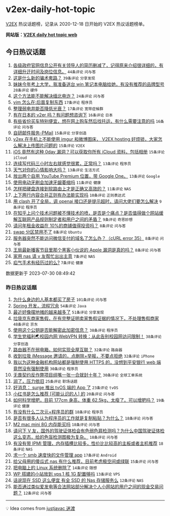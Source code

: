 # v2ex-daily-hot-topic

[V2EX](https://www.v2ex.com/) 热议话题榜，记录从 2020-12-18 日开始的 V2EX 热议话题榜单。

**网站版：[V2EX daily hot topic web](https://boojack.github.io/v2ex-daily-hot-topic-web/)**

## 今日热议话题

<!-- TODAY BEGIN -->

1. [各级政府官网信息公开有关领导人的简历删减了，记得原来介绍很详细的，有详细升迁时间及岗位信息。](https://www.v2ex.com/t/960919) `44条评论` `问与答`
1. [这是什么新的骗术套路？](https://www.v2ex.com/t/960909) `39条评论` `分享发现`
1. [妹妹今年考上大学，我准备送台 win 笔记本电脑给她，有没有推荐的品牌型号](https://www.v2ex.com/t/960951) `28条评论` `硬件`
1. [这个方法能不能解决缅北电诈？](https://www.v2ex.com/t/960901) `24条评论` `问与答`
1. [vim 怎么在:后面复制东西](https://www.v2ex.com/t/960935) `17条评论` `程序员`
1. [整理弱电井能否降低光衰？](https://www.v2ex.com/t/960927) `17条评论` `宽带症候群`
1. [有在日本的 v2er 吗？有问题想咨询下](https://www.v2ex.com/t/960918) `16条评论` `日本`
1. [有些省份买车特别便宜，想在网上购车然后找托运，有什么需要注意的吗](https://www.v2ex.com/t/960903) `16条评论` `问与答`
1. [自研邮件服务-PMail](https://www.v2ex.com/t/960934) `15条评论` `分享创造`
1. [v2ex 在手机上不能使用 imgur 和微博图床， V2EX hosting 好烦锁，大家怎么解决上传图片问题的](https://www.v2ex.com/t/960913) `15条评论` `V2EX`
1. [iOS 竟然有这种 0day 漏洞？可以获取你所有 iCloud 资料，包括相册](https://www.v2ex.com/t/960926) `15条评论` `iCloud`
1. [连续写代码三小时左右就感觉很累，正常吗？](https://www.v2ex.com/t/960969) `13条评论` `程序员`
1. [天气对你的心情影响大吗？](https://www.v2ex.com/t/960956) `13条评论` `生活方式`
1. [放出两个自用 YouTube Premium 位置，带 Google One。](https://www.v2ex.com/t/960925) `13条评论` `Google`
1. [使用电动牙刷会加速牙龈萎缩吗](https://www.v2ex.com/t/960933) `11条评论` `健康`
1. [怎样把硬盘连接到软路由上才是正确又高效的？](https://www.v2ex.com/t/960902) `11条评论` `NAS`
1. [上下两行内容合并正则有办法能实现吗](https://www.v2ex.com/t/960914) `10条评论` `正则表达式`
1. [用 clash 开了全局，调 openai 接口还是提示超时，请问大佬们要怎么解决](https://www.v2ex.com/t/960936) `9条评论` `程序员`
1. [在知乎上问个技术问题被不懂技术的喷，是否是个痛点？是否值得做个网站缓解互联网产品规则制定者和用户之间的矛盾？](https://www.v2ex.com/t/960912) `9条评论` `奇思妙想`
1. [请问年租金收益在 10%的商铺值得投资吗？](https://www.v2ex.com/t/960972) `8条评论` `问与答`
1. [swap 分区禁用不了](https://www.v2ex.com/t/960954) `8条评论` `Ubuntu`
1. [服务器突然不能访问微信支付的域名了怎么办？（cURL error 35）](https://www.v2ex.com/t/960910) `8条评论` `问与答`
1. [王局最新播客节目里那个黑客小伙说的 Apple 漏洞是真的吗？](https://www.v2ex.com/t/960940) `8条评论` `问与答`
1. [家用 nas 请 v 友帮忙出出主意](https://www.v2ex.com/t/960952) `7条评论` `NAS`
1. [疝气手术有经历过的么?](https://www.v2ex.com/t/960915) `7条评论` `健康`

数据更新于 2023-07-30 08:49:42

<!-- TODAY END -->

### 昨日热议话题

<!-- YESTERDAY BEGIN -->

1. [为什么身边的人基本都买了房子](https://www.v2ex.com/t/960714) `101条评论` `问与答`
1. [Spring 开发，流程冗余](https://www.v2ex.com/t/960762) `54条评论` `Java`
1. [最近好像摆地摊的越来越多了](https://www.v2ex.com/t/960727) `51条评论` `分享发现`
1. [垃圾京东商家售假，在有完整证明卖家售假证据的情况下，不处理售假商家](https://www.v2ex.com/t/960778) `48条评论` `京东`
1. [使用这个公钥是否能解密此加密信息？](https://www.v2ex.com/t/960808) `38条评论` `程序员`
1. [学生党福利🌏校园内网 WebVPN 转换：从此告别校园网访问限制！](https://www.v2ex.com/t/960716) `38条评论` `分享创造`
1. [路由器不在弱电箱，如何实现全屋互联？](https://www.v2ex.com/t/960711) `32条评论` `路由器`
1. [收到垃圾 iMessage 邀请的，点删除+举报，不要点拒绝](https://www.v2ex.com/t/960720) `32条评论` `iPhone`
1. [我以为这种金融机构网站都是强制使用 HTTPS 的，没想到平安银行 web 端竟然没有强制使用](https://www.v2ex.com/t/960735) `30条评论` `程序员`
1. [无畏契约反作弊项目组嘴一张一合就封十年？](https://www.v2ex.com/t/960755) `30条评论` `全球工单系统`
1. [润了，压力依旧](https://www.v2ex.com/t/960891) `25条评论` `职场话题`
1. [好消息： surge 推出 tvOS 端的 App 了](https://www.v2ex.com/t/960850) `23条评论` `tvOS`
1. [小红书是怎么推荐 [可能认识的人] 的](https://www.v2ex.com/t/960798) `20条评论` `问与答`
1. [如何科学增肥，目前 177cm 身高，体重 62.5kg，太瘦了。可以增肥吗？](https://www.v2ex.com/t/960852) `19条评论` `健康`
1. [有没有什么二次元+程序员的群](https://www.v2ex.com/t/960820) `18条评论` `程序员`
1. [是否有很多人认为程序员的工作就是复制粘贴？为什么？](https://www.v2ex.com/t/960812) `18条评论` `问与答`
1. [M2 mac mini 8G 内存能买吗](https://www.v2ex.com/t/960772) `18条评论` `问与答`
1. [请问下 V 友，国外的驾驶证体检会有色弱色肩检测吗？为什么中国驾驶证体检这么变态，给的色盲检测图极为复杂。](https://www.v2ex.com/t/960754) `18条评论` `问与答`
1. [有没有带 IPMI 管理，内存插槽比较多，性价比比较高的主板或者主机推荐](https://www.v2ex.com/t/960745) `18条评论` `NAS`
1. [求一个 smb 速度快的文件管理 app](https://www.v2ex.com/t/960865) `17条评论` `Android`
1. [给父母用的傻瓜式 nas 有什么推荐，目前考虑极空间或绿联](https://www.v2ex.com/t/960771) `15条评论` `问与答`
1. [把电脑上的 Linux 系统删除了](https://www.v2ex.com/t/960860) `14条评论` `随想`
1. [WP 搭建的小站放到 vps,1 核 1G 配置够吗](https://www.v2ex.com/t/960710) `13条评论` `VPS`
1. [话说现在 SSD 这么便宜 有全 SSD 的 Nas 存储服务么](https://www.v2ex.com/t/960709) `12条评论` `NAS`
1. [能否通过类似爱发电等合法网站部分解决个人小网站的用户之间的现金交易问题？](https://www.v2ex.com/t/960707) `12条评论` `问与答`

<!-- YESTERDAY END -->

---

💡 Idea comes from [justjavac 迷渡](https://github.com/justjavac/)
